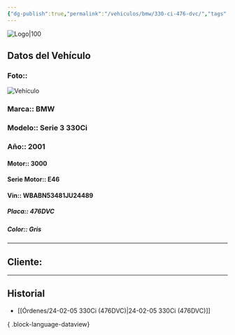 ```yaml
---
{"dg-publish":true,"permalink":"/vehiculos/bmw/330-ci-476-dvc/","tags":["BMW"]}
---
```


![Logo|100](https://lh3.googleusercontent.com/drive-viewer/AEYmBYSpcK6uqBUJHU1Zm8MP7HBK8KT1E9hSR1Ft4JQwDPtpQiFoL4c1ncHqULCwO1olD-1WG5Kk9U-jh7jaZPXfqyxL0-aeRg=s1600)

## Datos del Vehículo 
### Foto:: 
![Vehículo](https://lh3.googleusercontent.com/drive-viewer/AEYmBYS5wPTQgxtX8bDBWlvIeiY4eCC9Mva7c8y7pHKBeCdwmrdmxq4k_ZOSCLMceDaecq38rzZnkEg_6mDi8bSJIZsyNIeHPw=s1600)

### Marca:: BMW
### Modelo:: Serie 3 330Ci
### Año:: 2001
#### Motor:: 3000
#### Serie Motor:: E46
#### Vin:: WBABN53481JU24489
##### Placa:: 476DVC
##### Color:: Gris
---

## Cliente:



---

## Historial

- [[Órdenes/24-02-05 330Ci (476DVC)\|24-02-05 330Ci (476DVC)]]

{ .block-language-dataview} 